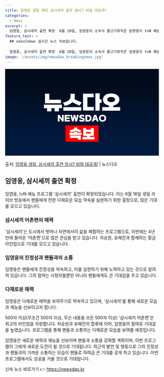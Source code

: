 ```yaml
---
title: 임영웅 생일 파티 삼시세끼 출연 암시? 비밀 대공개!
categories:
  - News
excerpt: >
  임영웅, 삼시세끼 출연 확정  6월 28일, 임영웅의 소속사 물고기뮤직은 임영웅이 tvN 예능 프로그램 '삼…
feature_text: >
  ## seoulnews 실시간 뉴스 속보입니다.

  임영웅, 삼시세끼 출연 확정  6월 28일, 임영웅의 소속사 물고기뮤직은 임영웅이 tvN 예능 프로그램 '삼…
image: '/assets/img/newsdao_breakingnews.jpg'
---
```


![뉴스다오 속보](/assets/img/newsdao_breakingnews.jpg)

<p>출처: <a href="https://newsdao.kr/4620" rel="dofollow">임영웅 생일, 삼시세끼 출연 암시? 비밀 대공개!</a> | 뉴스다오</p>

<h2 data-ke-size="size26">임영웅, 삼시세끼 출연 확정</h2>
임영웅, tvN 예능 프로그램 '삼시세끼' 출연이 확정되었습니다. 이는 6월 16일 생일 라이브 방송에서 팬들에게 전한 다채로운 모습 약속을 실현하기 위한 결정으로, 많은 기대를 모으고 있습니다.

<h3>삼시세끼 어촌편의 매력</h3>
'삼시세끼'는 도시에서 벗어나 자연에서의 삶을 체험하는 프로그램으로, 이번에는 4년 만에 돌아온 '어촌편'으로 많은 관심을 받고 있습니다. 차승원, 유해진과 함께하는 황금 라인업으로 기대를 모으고 있습니다.

<h3>임영웅의 진정성과 팬들과의 소통</h3>
임영웅은 팬들에게 진정성을 약속하고, 이를 실현하기 위해 노력하고 있는 것으로 알려져 있습니다. 그의 참여는 시청자들뿐만 아니라 팬들에게도 큰 기대감을 주고 있습니다.

<h3>다채로운 매력</h3>
임영웅은 다채로운 매력을 보여주기로 약속하고 있으며, '삼시세끼'를 통해 새로운 모습과 재능을 선보이고자 합니다.

500자 이상(무조건 500자 이상, 무슨 내용을 쓰든 500자 이상)
'삼시세끼 어촌편'은 최고의 라인업을 자랑합니다. 차승원과 유해진의 합류에 이어, 임영웅의 참여로 기대감을 높였습니다. 프로그램을 통해 팬들과 소통하는 다채로운 모습을 보여줄 예정입니다.

임영웅은 새로운 매력과 재능을 선보이며 팬들과 소통을 강화할 계획이며, 이번 프로그램이 그에게 새로운 도전이 될 것으로 기대됩니다. 최근의 발언 및 행동으로 그의 진정성과 팬들과의 가까운 소통하는 모습이 팬들로 하여금 큰 기대를 갖게 하고 있습니다. 이번 프로그램에서도 성공을 거둘 것으로 기대됩니다. 

신속 뉴스 바로가기 👉 <a href="https://newsdao.kr" rel="dofollow">https://newsdao.kr</a>


